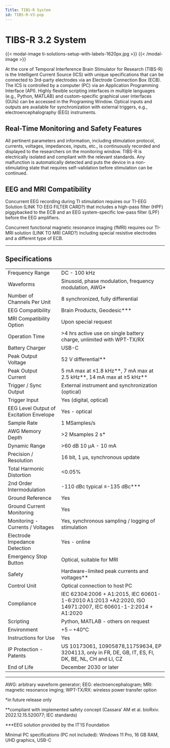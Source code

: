 ```yaml
---
Title: TIBS-R System
id: TIBS-R-V3-pop
---
```

# TIBS-R 3.2 System

{{< modal-image ti-solutions-setup-with-labels-1620px.jpg >}}
{{< /modal-image >}}

At the core of Temporal Interference Brain Stimulator for Research (TIBS-R) is the Intelligent Current Source (ICS) with unique specifications that can be connected to 3rd-party electrodes via an Electrode Connection Box (ECB). The ICS is controlled by a computer (PC) via an Application Programming Interface (API). Highly flexible scripting interfaces in multiple languages (e.g., Python, MATLAB) and custom-specific graphical user interfaces (GUIs) can be accessed in the Programing Window. Optical inputs and outputs are available for synchronization with external triggers, e.g., electroencephalography (EEG) instruments.

## Real-Time Monitoring and Safety Features

All pertinent parameters and information, including stimulation protocol, currents, voltages, impedances, inputs, etc., is continuously recorded and displayed to the researchers on the monitoring window. TIBS-R is electrically isolated and compliant with the relevant standards. Any malfunction is automatically detected and puts the device in a non-stimulating state that requires self-validation before stimulation can be continued.

## EEG and MRI Compatibility

Concurrent EEG recording during TI stimulation requires our TI-EEG Solution (LINK TO EEG FILTER CARD?) that includes a high-pass filter (HPF) piggybacked to the ECB and an EEG system-specific low-pass filter (LPF) before the EEG amplifiers.

Concurrent functional magnetic resonance imaging (fMRI) requires our TI-MRI solution (LINK TO MRI CARD?) including special resistive electrodes and a different type of ECB. 

---

## Specifications 

|    |            |
|:-----------|:------------|
|Frequency Range|DC - 100 kHz |
|Waveforms|Sinusoid, phase modulation, frequency modulation, AWG* |
|Number of Channels Per Unit|8 synchronized, fully differential |
|EEG Compatibility|Brain Products, Geodesic*** |
|MRI Compatibility Option|Upon special request |
|Operation Time|>4 hrs active use on single battery charge, unlimited with WPT-TX/RX |
|Battery Charger|USB-C
|Peak Output Voltage|52 V differential** |
|Peak Output Current|5 mA max at ≤1.8 kHz**, 7 mA max at 2.5 kHz**, 14 mA max at ≥5 kHz** |
|Trigger / Sync Output|External instrument and synchronization (optical) |
|Trigger Input|Yes (digital, optical) |
|EEG Level Output of Excitation Envelope|Yes - optical |
|Sample Rate|1 MSamples/s |
|AWG Memory Depth|>2 Msamples 2 s* |
|Dynamic Range|>60 dB 10 µA - 10 mA |
|Precision / Resolution|16 bit, 1 µs, synchronous update |
|Total Harmonic Distortion|<0.05% |
|2nd Order Intermodulation|-110 dBc typical ≤-135 dBc*** |
|Ground Reference|Yes |
|Ground Current Monitoring|Yes |
|Monitoring - Currents / Voltages|Yes, synchronous sampling / logging of stimulation |
|Electrode Impedance Detection|Yes - online |
|Emergency Stop Button|Optical, suitable for MRI |
|Safety|Hardware-limited peak currents and voltages** |
|Control Unit|Optical connection to host PC |
|Compliance|IEC 62304:2006 + A1:2015, IEC 60601-1-6:2010 A1:2013 +A2:2020, ISO 14971:2007, IEC 60601-1-2:2014 + A1:2020 |
|Scripting|Python, MATLAB - others on request |
|Environment|+5 – +40°C |
|Instructions for Use|Yes |
|IP Protection - Patents|US 10173061, 10905878,11759634, EP 3204113, only in FR, DE, GB, IT, ES, FI, DK, BE, NL, CH and LI, CZ |
End of Life|December 2030 or later |

---

AWG: arbitrary waveform generator; EEG: electroencephalogram; MRI: magnetic resonance imging; WPT-TX/RX: wireless power transfer option

*in future release only

**compliant with implemented safety concept (Cassara’ AM et al. bioRxiv. 2022.12.15.520077; IEC standards)

***EEG solution provided by the IT'IS Foundation

Minimal PC specifications (PC not included): Windows 11 Pro, 16 GB RAM, UHD graphics, USB-C
